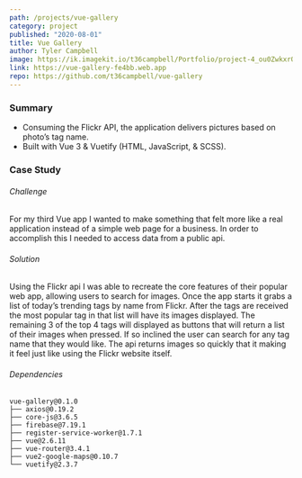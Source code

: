 ```yaml
---
path: /projects/vue-gallery
category: project
published: "2020-08-01"
title: Vue Gallery
author: Tyler Campbell
image: https://ik.imagekit.io/t36campbell/Portfolio/project-4_ou0ZwkxrQ.png
link: https://vue-gallery-fe4bb.web.app
repo: https://github.com/t36campbell/vue-gallery
---
```



### Summary

* Consuming the Flickr API, the application delivers pictures based on photo’s tag name.
* Built with Vue 3 & Vuetify (HTML, JavaScript, & SCSS).

### Case Study

###### Challenge

For my third Vue app I wanted to make something that felt more like a real application instead of a simple web page for a business. In order to accomplish this I needed to access data from a public api.

###### Solution

Using the Flickr api I was able to recreate the core features of their popular web app, allowing users to search for images. Once the app starts it grabs a list of today’s trending tags by name from Flickr. After the tags are received the most popular tag in that list will have its images displayed.  The remaining 3 of the top 4 tags will displayed as buttons that will return a list of their images when pressed. If so inclined the user can search for any tag name that they would like. The api returns images so quickly that it making it feel just like using the Flickr website itself.  

###### Dependencies 
```
vue-gallery@0.1.0
├── axios@0.19.2
├── core-js@3.6.5
├── firebase@7.19.1
├── register-service-worker@1.7.1
├── vue@2.6.11
├── vue-router@3.4.1
├── vue2-google-maps@0.10.7
└── vuetify@2.3.7
```